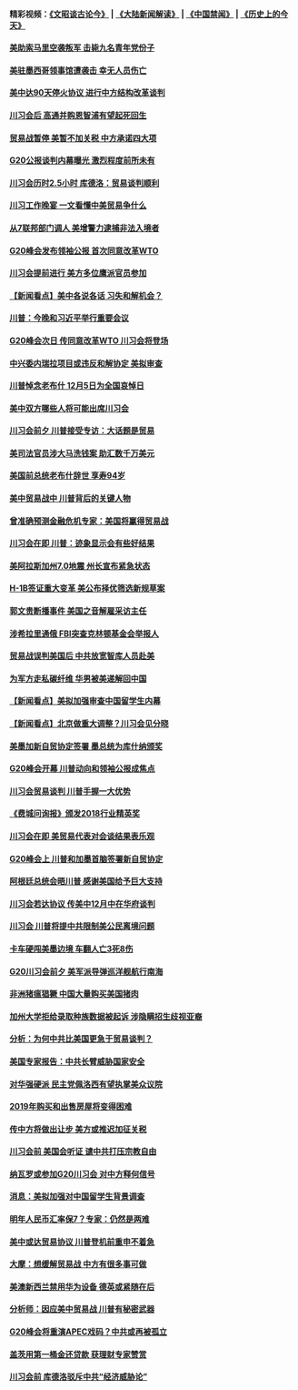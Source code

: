 #### 精彩视频：[《文昭谈古论今》](https://github.com/gfw-breaker/wenzhao/blob/master/README.md?t=12020931) | [《大陆新闻解读》](https://github.com/gfw-breaker/ntdtv-comedy/blob/master/README.md?t=12020931) | [《中国禁闻》](https://github.com/gfw-breaker/ntdtv-news/blob/master/README.md?t=12020931) | [《历史上的今天》](https://github.com/gfw-breaker/today-in-history/blob/master/README.md?t=12020931) 

#### [美助索马里空袭叛军 击毙九名青年党份子](../pages/nsc412/n10886553.md?t=12020931) 

#### [美驻墨西哥领事馆遭袭击 幸无人员伤亡](../pages/nsc412/n10886435.md?t=12020931) 

#### [美中达90天停火协议 进行中方结构改革谈判](../pages/nsc412/n10886295.md?t=12020931) 

#### [川习会后 高通并购恩智浦有望起死回生](../pages/nsc412/n10886262.md?t=12020931) 

#### [贸易战暂停 美暂不加关税 中方承诺四大项](../pages/nsc412/n10885998.md?t=12020931) 

#### [G20公报谈判内幕曝光 激烈程度前所未有](../pages/nsc412/n10886135.md?t=12020931) 

#### [川习会历时2.5小时 库德洛：贸易谈判顺利](../pages/nsc412/n10886126.md?t=12020931) 

#### [川习工作晚宴 一文看懂中美贸易争什么](../pages/nsc412/n10885926.md?t=12020931) 

#### [从7联邦部门调人 美增警力逮捕非法入境者](../pages/nsc412/n10885908.md?t=12020931) 

#### [G20峰会发布领袖公报 首次同意改革WTO](../pages/nsc412/n10885805.md?t=12020931) 

#### [川习会提前进行 美方多位鹰派官员参加](../pages/nsc412/n10885934.md?t=12020931) 

#### [【新闻看点】美中各说各话 习失和解机会？](../pages/nsc412/n10885600.md?t=12020931) 

#### [川普：今晚和习近平举行重要会议](../pages/nsc412/n10885728.md?t=12020931) 

#### [G20峰会次日 传同意改革WTO 川习会将登场](../pages/nsc412/n10885625.md?t=12020931) 

#### [中兴委内瑞拉项目或违反和解协定 美拟审查](../pages/nsc412/n10885649.md?t=12020931) 

#### [川普悼念老布什 12月5日为全国哀悼日](../pages/nsc412/n10885598.md?t=12020931) 

#### [美中双方哪些人将可能出席川习会](../pages/nsc412/n10885005.md?t=12020931) 

#### [川习会前夕 川普接受专访：大话题是贸易](../pages/nsc412/n10885302.md?t=12020931) 

#### [美司法官员涉大马洗钱案 助汇数千万美元](../pages/nsc412/n10885165.md?t=12020931) 

#### [美国前总统老布什辞世 享寿94岁](../pages/nsc412/n10885222.md?t=12020931) 

#### [美中贸易战中 川普背后的关键人物](../pages/nsc412/n10884767.md?t=12020931) 

#### [曾准确预测金融危机专家：美国将赢得贸易战](../pages/nsc412/n10884588.md?t=12020931) 

#### [川习会在即 川普：迹象显示会有些好结果](../pages/nsc412/n10884381.md?t=12020931) 

#### [美阿拉斯加州7.0地震 州长宣布紧急状态](../pages/nsc412/n10884351.md?t=12020931) 

#### [H-1B签证重大变革 美公布择优筛选新规草案](../pages/nsc412/n10884676.md?t=12020931) 

#### [郭文贵断播事件 美国之音解雇采访主任](../pages/nsc412/n10884567.md?t=12020931) 

#### [涉希拉里通俄  FBI突查克林顿基金会举报人](../pages/nsc412/n10884405.md?t=12020931) 

#### [贸易战误判美国后 中共放宽智库人员赴美](../pages/nsc412/n10883875.md?t=12020931) 

#### [为军方走私碳纤维 华男被美递解回中国](../pages/nsc412/n10884519.md?t=12020931) 

#### [【新闻看点】美拟加强审查中国留学生内幕](../pages/nsc412/n10884162.md?t=12020931) 

#### [【新闻看点】北京做重大调整？川习会见分晓](../pages/nsc412/n10884055.md?t=12020931) 

#### [美墨加新自贸协定签署 墨总统为库什纳颁奖](../pages/nsc412/n10884432.md?t=12020931) 

#### [G20峰会开幕 川普动向和领袖公报成焦点](../pages/nsc412/n10884060.md?t=12020931) 

#### [川习会贸易谈判 川普手握一大优势](../pages/nsc412/n10884168.md?t=12020931) 

#### [《费城问询报》颁发2018行业精英奖](../pages/nsc412/n10884089.md?t=12020931) 

#### [川习会在即 美贸易代表对会谈结果表乐观](../pages/nsc412/n10884015.md?t=12020931) 

#### [G20峰会上 川普和加墨首脑签署新自贸协定](../pages/nsc412/n10883937.md?t=12020931) 

#### [阿根廷总统会晤川普 感谢美国给予巨大支持](../pages/nsc412/n10883966.md?t=12020931) 

#### [川习会若达协议 传美中12月中在华府谈判](../pages/nsc412/n10883914.md?t=12020931) 

#### [川习会 川普将提中共限制美公民离境问题](../pages/nsc412/n10883635.md?t=12020931) 

#### [卡车硬闯美墨边境 车翻人亡3死8伤](../pages/nsc412/n10883369.md?t=12020931) 

#### [G20川习会前夕 美军派导弹巡洋舰航行南海](../pages/nsc412/n10883306.md?t=12020931) 

#### [非洲猪瘟猖獗 中国大量购买美国猪肉](../pages/nsc412/n10882413.md?t=12020931) 

#### [加州大学拒给录取种族数据被起诉  涉隐瞒招生歧视亚裔](../pages/nsc412/n10883124.md?t=12020931) 

#### [分析：为何中共比美国更急于贸易谈判？](../pages/nsc412/n10882299.md?t=12020931) 

#### [美国专家报告：中共长臂威胁国家安全](../pages/nsc412/n10882227.md?t=12020931) 

#### [对华强硬派 民主党佩洛西有望执掌美众议院](../pages/nsc412/n10882406.md?t=12020931) 

#### [2019年购买和出售房屋将变得困难](../pages/nsc412/n10882252.md?t=12020931) 

#### [传中方将做出让步 美方或推迟加征关税](../pages/nsc412/n10882253.md?t=12020931) 

#### [川习会前 美国会听证 谴中共打压宗教自由](../pages/nsc412/n10882078.md?t=12020931) 

#### [纳瓦罗或参加G20川习会 对中方释何信号](../pages/nsc412/n10882138.md?t=12020931) 

#### [消息：美拟加强对中国留学生背景调查](../pages/nsc412/n10882016.md?t=12020931) 

#### [明年人民币汇率保7？专家：仍然是两难](../pages/nsc412/n10881689.md?t=12020931) 

#### [美中或达贸易协议 川普登机前重申不着急](../pages/nsc412/n10881785.md?t=12020931) 

#### [大摩：想缓解贸易战 中方有很多事可做](../pages/nsc412/n10881606.md?t=12020931) 

#### [美澳新西兰禁用华为设备 德英或紧随在后](../pages/nsc412/n10881567.md?t=12020931) 

#### [分析师：因应美中贸易战 川普有秘密武器](../pages/nsc412/n10880651.md?t=12020931) 

#### [G20峰会将重演APEC戏码？中共或再被孤立](../pages/nsc412/n10880029.md?t=12020931) 

#### [盖茨用第一桶金还贷款 获理财专家赞赏](../pages/nsc412/n10880114.md?t=12020931) 

#### [川习会前 库德洛驳斥中共“经济威胁论”](../pages/nsc412/n10879935.md?t=12020931) 

